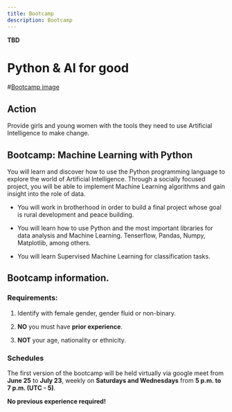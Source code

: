 ```yaml
---
title: Bootcamp
description: Bootcamp
---
```


**TBD**

# Python & AI for good

#[Bootcamp image](https://hub.laboratoria.la/hubfs/Talent%20Fest%20SAP003-18-1-1.jpg)

## Action

Provide girls and young women with the tools they need to use Artificial Intelligence to make change.

## Bootcamp: Machine Learning with Python

You will learn and discover how to use the Python programming language to explore the world of Artificial Intelligence. Through a socially focused project, you will be able to implement Machine Learning algorithms and gain insight into the role of data.

- You will work in brotherhood in order to build a final project whose goal is rural development and peace building.

- You will learn how to use Python and the most important libraries for data analysis and Machine Learning. Tenserflow, Pandas, Numpy, Matplotlib, among others.

- You will learn Supervised Machine Learning for classification tasks.

## Bootcamp information.

### Requirements:

1. Identify with female gender, gender fluid or non-binary.

2. **NO** you must have **prior experience**.

3. **NOT** your age, nationality or ethnicity.

### Schedules

The first version of the bootcamp will be held virtually via google meet from **June 25** to **July 23**, weekly on **Saturdays and Wednesdays** from **5 p.m. to 7 p.m. (UTC - 5)**.

**No previous experience required!**

